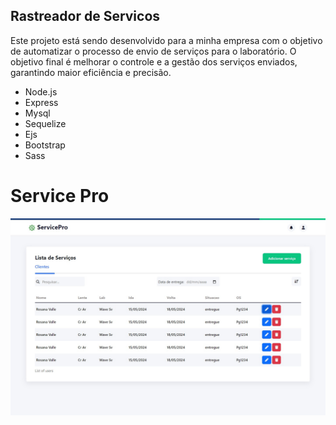 ## Rastreador de Servicos

Este projeto está sendo desenvolvido para a minha empresa com o objetivo de automatizar o processo de envio de serviços para o laboratório. O objetivo final é melhorar o controle e a gestão dos serviços enviados, garantindo maior eficiência e precisão.

  <ul>
               <li>Node.js</li>
               <li>Express</li>
               <li>Mysql</li>  
               <li>Sequelize</li>
               <li>Ejs</li>
               <li>Bootstrap</li>
               <li>Sass</li>
  </ul>

<h1>Service Pro</h1>

<img src="./public/img/banner.jpeg" alt="" >
